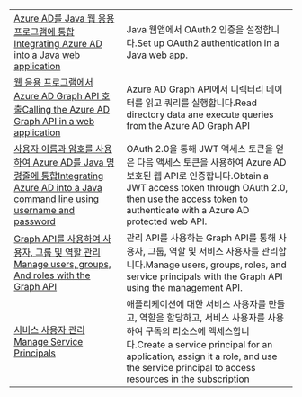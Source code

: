 |  |  |
|---------|---------|
| <span data-ttu-id="2bf95-101">[Azure AD를 Java 웹 응용 프로그램에 통합][1]</span><span class="sxs-lookup"><span data-stu-id="2bf95-101">[Integrating Azure AD into a Java web application][1]</span></span> | <span data-ttu-id="2bf95-102">Java 웹앱에서 OAuth2 인증을 설정합니다.</span><span class="sxs-lookup"><span data-stu-id="2bf95-102">Set up OAuth2 authentication in a Java web app.</span></span>
| <span data-ttu-id="2bf95-103">[웹 응용 프로그램에서 Azure AD Graph API 호출][2]</span><span class="sxs-lookup"><span data-stu-id="2bf95-103">[Calling the Azure AD Graph API in a web application][2]</span></span> | <span data-ttu-id="2bf95-104">Azure AD Graph API에서 디렉터리 데이터를 읽고 쿼리를 실행합니다.</span><span class="sxs-lookup"><span data-stu-id="2bf95-104">Read directory data ane execute queries from the Azure AD Graph API</span></span> |
| <span data-ttu-id="2bf95-105">[사용자 이름과 암호를 사용하여 Azure AD를 Java 명령줄에 통합][3]</span><span class="sxs-lookup"><span data-stu-id="2bf95-105">[Integrating Azure AD into a Java command line using username and password][3]</span></span> | <span data-ttu-id="2bf95-106">OAuth 2.0을 통해 JWT 액세스 토큰을 얻은 다음 액세스 토큰을 사용하여 Azure AD 보호된 웹 API로 인증합니다.</span><span class="sxs-lookup"><span data-stu-id="2bf95-106">Obtain a JWT access token through OAuth 2.0, then use the access token to authenticate with a Azure AD protected web API.</span></span> |
| <span data-ttu-id="2bf95-107">[Graph API를 사용하여 사용자, 그룹 및 역할 관리][4]</span><span class="sxs-lookup"><span data-stu-id="2bf95-107">[Manage users, groups, And roles with the Graph API][4]</span></span> | <span data-ttu-id="2bf95-108">관리 API를 사용하는 Graph API를 통해 사용자, 그룹, 역할 및 서비스 사용자를 관리합니다.</span><span class="sxs-lookup"><span data-stu-id="2bf95-108">Manage users, groups, roles, and service principals with the Graph API using the management API.</span></span> 
| <span data-ttu-id="2bf95-109">[서비스 사용자 관리][5]</span><span class="sxs-lookup"><span data-stu-id="2bf95-109">[Manage Service Principals][5]</span></span> | <span data-ttu-id="2bf95-110">애플리케이션에 대한 서비스 사용자를 만들고, 역할을 할당하고, 서비스 사용자를 사용하여 구독의 리소스에 액세스합니다.</span><span class="sxs-lookup"><span data-stu-id="2bf95-110">Create a service principal for an application, assign it a role, and use the service principal to access resources in the subscription</span></span> | 

[1]: https://azure.microsoft.com/resources/samples/active-directory-java-webapp-openidconnect/
[2]: https://azure.microsoft.com/resources/samples/active-directory-java-graphapi-web/
[3]: https://azure.microsoft.com/resources/samples/active-directory-java-native-headless/
[4]: https://azure.microsoft.com/resources/samples/aad-java-browse-graph-and-manage-roles/
[5]: https://azure.microsoft.com/resources/samples/aad-java-manage-service-principals/